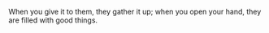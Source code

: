 When you give it to them, they gather it up; when you open your hand, they are filled with good things.

